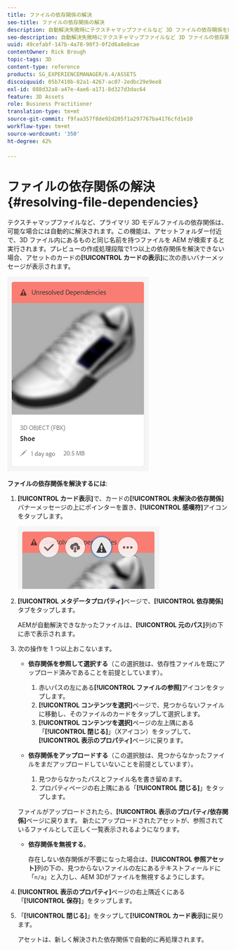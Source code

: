 ```yaml
---
title: ファイルの依存関係の解決
seo-title: ファイルの依存関係の解決
description: 自動解決失敗時にテクスチャマップファイルなど 3D ファイルの依存関係を解決する方法
seo-description: 自動解決失敗時にテクスチャマップファイルなど 3D ファイルの依存関係を解決する方法
uuid: 49cefabf-147b-4a78-90f3-0f2d6a8e8cae
contentOwner: Rick Brough
topic-tags: 3D
content-type: reference
products: SG_EXPERIENCEMANAGER/6.4/ASSETS
discoiquuid: 05b7410b-82a1-4267-ac07-2edbc29e9ee8
exl-id: 088d32a8-a47e-4ae6-a171-8d327d3dac64
feature: 3D Assets
role: Business Practitioner
translation-type: tm+mt
source-git-commit: f9faa357f8de92d205f1a297767ba4176cfd1e10
workflow-type: tm+mt
source-wordcount: '350'
ht-degree: 42%

---
```


# ファイルの依存関係の解決 {#resolving-file-dependencies}

テクスチャマップファイルなど、プライマリ 3D モデルファイルの依存関係は、可能な場合には自動的に解決されます。この機能は、アセットフォルダー付近で、3D ファイル内にあるものと同じ名前を持つファイルを AEM が検索すると実行されます。プレビューの作成処理段階で1つ以上の依存関係を解決できない場合、アセットのカードの&#x200B;**[!UICONTROL カードの表示]**&#x200B;に次の赤いバナーメッセージが表示されます。

![chlimage_1-124](assets/chlimage_1-124.png)

**ファイルの依存関係を解決するには**:

1. **[!UICONTROL カード表示]**&#x200B;で、カードの&#x200B;**[!UICONTROL 未解決の依存関係]**&#x200B;バナーメッセージの上にポインターを置き、**[!UICONTROL 感嘆符]**&#x200B;アイコンをタップします。

   ![chlimage_1-125](assets/chlimage_1-125.png)

1. **[!UICONTROL メタデータプロパティ]**&#x200B;ページで、**[!UICONTROL 依存関係]**&#x200B;タブをタップします。

   AEMが自動解決できなかったファイルは、**[!UICONTROL 元のパス]**&#x200B;列の下に赤で表示されます。

1. 次の操作を 1 つ以上おこないます。

   * **依存関係を参照して選択する**（この選択肢は、依存性ファイルを既にアップロード済みであることを前提としています）。

      1. 赤いパスの左にある&#x200B;**[!UICONTROL ファイルの参照]**&#x200B;アイコンをタップします。
      1. **[!UICONTROL コンテンツを選択]**&#x200B;ページで、見つからないファイルに移動し、そのファイルのカードをタップして選択します。
      1. **[!UICONTROL コンテンツを選択]**&#x200B;ページの左上隅にある「**[!UICONTROL 閉じる]**」（Xアイコン）をタップして、**[!UICONTROL 表示のプロパティ]**&#x200B;ページに戻ります。
   * **依存関係をアップロードする**（この選択肢は、見つからなかったファイルをまだアップロードしていないことを前提としています）。

      1. 見つからなかったパスとファイル名を書き留めます。
      1. プロパティページの右上隅にある「**[!UICONTROL 閉じる]**」をタップします。

   ファイルがアップロードされたら、**[!UICONTROL 表示のプロパティ/依存関係]**&#x200B;ページに戻ります。 新たにアップロードされたアセットが、参照されているファイルとして正しく一覧表示されるようになります。

   * **依存関係を無視する**。

      存在しない依存関係が不要になった場合は、**[!UICONTROL 参照アセット]**&#x200B;列の下の、見つからないファイルの左にあるテキストフィールドに「`n/a`」と入力し、AEM 3Dがファイルを無視するようにします。



1. **[!UICONTROL 表示のプロパティ]**&#x200B;ページの右上隅近くにある「**[!UICONTROL 保存]**」をタップします。
1. 「**[!UICONTROL 閉じる]**」をタップして&#x200B;**[!UICONTROL カード表示]**&#x200B;に戻ります。

   アセットは、新しく解決された依存関係で自動的に再処理されます。
